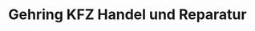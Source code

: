 ---
title: "Gehring KFZ Handel und Reparatur"
url: /westerkappeln/gehring-kfz-handel-und-reparatur/
shop: Autowerkstatt
---